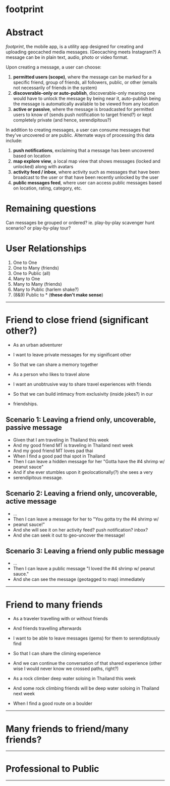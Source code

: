 
footprint
=========

# Abstract

_footprint_, the mobile app, is a utility app designed for creating
and uploading geocached media messages. (Geocaching meets Instagram?) A message
can be in plain text, audio, photo or video format.

Upon creating a message, a user can choose:

1. **permitted users (scope)**, where the message can be marked for a specific
friend, group of friends, all followers, public, or other (emails not necessarily of
friends in the system)
2. **discoverable-only or auto-publish**, discoverable-only meaning
one would have to unlock the message by being near it, auto-publish
being the message is automatically available to be viewed from any location
3. **active or passive**, where the message is broadcasted for permitted
users to know of (sends push notification to target friend?) or kept
completely private (and hence, serendipitous?)

In addition to creating messages, a user can consume messages that
they've uncovered or are public. Alternate ways of processing this
data include:

1. **push notifications**, exclaiming that a message has been
uncovered based on location
2. **map explore view**, a local map view that shows messages (locked
and unlocked) along with avatars
3. **activity feed / inbox**, where activity such as messages that
have been broadcast to the user or that have been recently unlocked by
the user
4. **public messages feed**, where user can access public messages
based on location, rating, category, etc.

# Remaining questions

Can messages be grouped or ordered? ie. play-by-play scavenger hunt scenario?
or play-by-play tour?


# User Relationships


1. One to One
2. One to Many (friends)
3. One to Public (all)
4. Many to One
5. Many to Many (friends)
6. Many to Public (harlem shake?)
7. (8&9) Public to * (**these don't make sense**)

***

# Friend to close friend (significant other?)

- As an urban adventurer
- I want to leave private messages for my significant other
- So that we can share a memory together

- As a person who likes to travel alone
- I want an unobtrusive way to share travel experiences with friends
- So that we can build intimacy from exclusivity (inside jokes?) in our
- friendships.

## Scenario 1: Leaving a friend only, uncoverable, passive message

- Given that I am traveling in Thailand this week
- And my good friend MT is traveling in Thailand next week
- And my good friend MT loves pad thai
- When I find a good pad thai spot in Thailand
- Then I can leave a hidden message for her "Gotta have the #4 shrimp w/ peanut sauce"
- And if she ever stumbles upon it geolocationally(?) she sees a very
- serendipitous message.

## Scenario 2: Leaving a friend only, uncoverable, active message

- ...
- Then I can leave a message for her to "You gotta try the #4 shrimp w/
- peanut sauce!"
- And she will see it on her activity feed? push notification? inbox?
- And she can seek it out to geo-uncover the message!


## Scenario 3: Leaving a friend only public message

- ...
- Then I can leave a public message "I loved the #4 shrimp w/ peanut sauce."
- And she can see the message (geotagged to map) immediately

***

# Friend to many friends

- As a traveler travelling with or without friends
- And friends travelling afterwards
- I want to be able to leave messages (gems) for them to
  serendiptously find
- So that I can share the climing experience
- And we can continue the conversation of that shared experience
(other wise I would never know we crossed paths, right?)

- As a rock climber deep water soloing in Thailand this week
- And some rock climbing friends will be deep water soloing in
  Thailand next week
- When I find a good route on a boulder

***

# Many friends to friend/many friends?

***

# Professional to Public

***

# 
